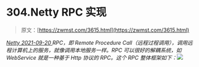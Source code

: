 <!--yml
category: 未分类
date: 0001-01-01 00:00:00
-->

# 304.Netty RPC 实现

> 原文：[https://zwmst.com/3615.html](https://zwmst.com/3615.html)

   [ *Netty* ](https://zwmst.com/netty)*[ <time datetime="2021-09-21T04:26:31+08:00"> 2021-09-20 </time> ](https://zwmst.com/3615.html)  RPC，即 Remote Procedure Call（远程过程调用），调用远程计算机上的服务，就像调用本地服务一样。RPC 可以很好的解耦系统，如 WebService 就是一种基于 Http 协议的 RPC。这个 RPC 整体框架如下：![](img/2b859664dc59dc4ed4a1a7dbb89310df.png)*